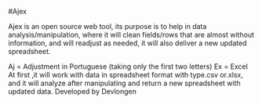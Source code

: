 #Ajex

Ajex is an open source web tool, its purpose is to help in data analysis/manipulation, where it will clean fields/rows that are almost without information, and will readjust as needed, it will also deliver a new updated spreadsheet. 
<p></p>
Aj = Adjustment in Portuguese (taking only the first two letters) Ex = Excel At first
,it will work with data in spreadsheet format with type.csv or.xlsx, and it will analyze after manipulating and return a new spreadsheet with updated data. Developed by Devlongen
